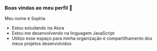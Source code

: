### Boas vindas ao meu perfil 🖤

Meu nome é Sophia

- Estou estudando na Alura
- Estou me desenvolvendo na linguagem JavaScript
- Utilizo esse espaço para minha organização e compartilhamento dos meus projetos desenvolvidos
